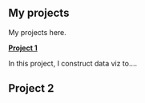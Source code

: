 ## My projects 

My projects here.

<a href = "https://github.com/anl501mavi/anl501mavi.github.io/project1/"> 
<b>Project 1 </b> 
<a>

In this project, I construct data viz to....

## Project 2
